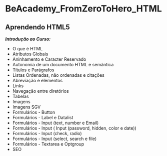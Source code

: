 # BeAcademy_FromZeroToHero_HTML
## Aprendendo HTML5

*__Introdução ao Curso:__*

* O que é HTML
* Atributos Globais
* Aninhamento e Caracter Reservado
* Autonomia de um documento HTML e semântica
* Títulos e Parágrafos
* Listas Ordenadas, não ordenadas e citações
* Abreviação e elementos
* Links
* Navegação entre diretórios
* Tabelas
* Imagens
* Imagens SGV
* Formulários - Button
* Formulários - Label e Datalist
* Formulários - Input (text, number e Email)
* Formulários - Input ( Input (password, hidden, color e date))
* Formulários - Input (check, radio)
* Formulários - Input (select, search e file)
* Formulários - Textarea e Optgroup
* SEO